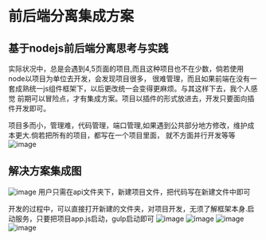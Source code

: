 前后端分离集成方案
====
基于nodejs前后端分离思考与实践
----
实际状况中，总是会遇到4,5页面的项目,而且这种项目也不在少数，倘若使用node以项目为单位去开发，会发现项目很多，
很难管理，而且如果前端在没有一套成熟统一js组件框架下，以后更改统一会变得更麻烦。与其这样下去，我个人感觉
前期可以冒险点，才有集成方案。项目以插件的形式放进去，开发只要面向插件开发即可。

项目多而小，管理难，代码管理，端口管理,如果遇到公共部分地方修改，维护成本更大.倘若把所有的项目，都写在一个项目里面，
就不方面并行开发等等
![image](https://github.com/weiqingting/MemberFront/blob/master/readme_images/1.png)

解决方案集成图
----
![image](https://github.com/weiqingting/MemberFront/blob/master/readme_images/2.png)
用户只需在api文件夹下，新建项目文件，把代码写在新建文件中即可

开发的过程中，可以直接打开新建的文件夹，对项目开发，无须了解框架本身.启动服务，只要把项目app.js启动，gulp启动即可
![image](https://github.com/weiqingting/MemberFront/blob/master/readme_images/3.png)
![image](https://github.com/weiqingting/MemberFront/blob/master/readme_images/4.png)
![image](https://github.com/weiqingting/MemberFront/blob/master/readme_images/5.png)
![image](https://github.com/weiqingting/MemberFront/blob/master/readme_images/6.png)
